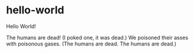 # hello-world
Hello World!

The humans are dead! (I poked one, it was dead.)
We poisoned their asses with poisonous gases. (The humans are dead. The humans are dead.)
